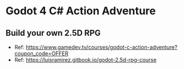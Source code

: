 # Godot 4 C# Action Adventure
## Build your own 2.5D RPG

* Ref: https://www.gamedev.tv/courses/godot-c-action-adventure?coupon_code=OFFER
* Ref: https://luisramirez.gitbook.io/godot-2.5d-rpg-course
